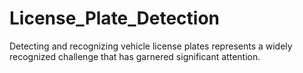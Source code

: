 # License_Plate_Detection
Detecting and recognizing vehicle license plates represents a widely recognized challenge that has garnered significant attention.
